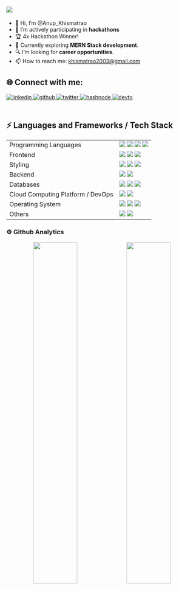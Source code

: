 <h1>
  <a href="https://git.io/typing-svg">
    <img src="https://readme-typing-svg.herokuapp.com?color=62F7F3&size=25&lines=Hello+there!!!...Anup+here👋">
  </a>
</h1>

- 👋 Hi, I’m @Anup_Khismatrao
- 🔭 I’m actively participating in <strong>hackathons</strong>
- 🏆 4x Hackathon Winner!
- 🌱 Currently exploring <strong>MERN Stack development</strong>.
- 🔍 I’m looking for <strong> career opportunities</strong>.
- 📫 How to reach me: khismatrao2003@gmail.com

## 🌐  Connect with me:  

<div>

<a href="https://www.linkedin.com/in/anup-khismatrao-729520221/" target="_blank">
<img src=https://img.shields.io/badge/linkedin-%231E77B5.svg?&style=for-the-badge&logo=linkedin&logoColor=white alt=linkedin style="margin-bottom: 5px;" />
</a> 
<a href="https://github.com/AnupK1234" target="_blank">
<img src=https://img.shields.io/badge/github-%2324292e.svg?&style=for-the-badge&logo=github&logoColor=white alt=github style="margin-bottom: 5px;" />
</a>
<a href="https://twitter.com/KhismatraoAnup" target="_blank">
<img src=https://img.shields.io/badge/twitter-%2300acee.svg?&style=for-the-badge&logo=twitter&logoColor=white alt=twitter style="margin-bottom: 5px;" />
</a>
<a href="https://hashnode.com/@anupk11" target="_blank">
<img src=https://img.shields.io/badge/Hashnode-2962FF?style=for-the-badge&logo=hashnode&logoColor=white alt=hashnode style="margin-bottom: 5px;" />
</a> 
<a href="https://dev.to/anupk1234" target="_blank">
<img src=https://img.shields.io/badge/dev.to-%2308090A.svg?&style=for-the-badge&logo=dev.to&logoColor=white alt=devto style="margin-bottom: 5px;" />
</a>
 
</div>
<br/>

## ⚡ Languages and Frameworks / Tech Stack
<table>
  <tr>
    <td>Programming Languages</td>
    <td>
      <img src="https://img.shields.io/badge/C-%2300599C.svg?style=flat-square&logo=c&logoColor=white"/>
      <img src="https://img.shields.io/badge/Java-%23ED8B00.svg?style=flat-square&logo=openjdk&logoColor=white"/>
      <img src="https://img.shields.io/badge/Python-3670A0?style=flat-square&logo=python&logoColor=ffdd54"/>
      <img src="https://img.shields.io/badge/JavaScript-%23323330.svg?style=flat-square&logo=javascript&logoColor=%23F7DF1E"/>
    </td>
  </tr>

  <tr>
    <td>Frontend</td>
    <td>
      <img src="https://img.shields.io/badge/React-%2320232a.svg?style=flat-square&logo=react&logoColor=%2361DAFB"/>
      <img src="https://img.shields.io/badge/Next.js-000000?style=flat-square&logo=next.js&logoColor=white"/>
      <img src="https://img.shields.io/badge/HTML5-%23E34F26.svg?style=flat-square&logo=html5&logoColor=white"/>
    </td>
  </tr>

  <tr>
    <td>Styling</td>
    <td>
      <img src="https://img.shields.io/badge/Tailwind-38B2AC.svg?style=flat-square&logo=tailwind-css&logoColor=white"/>
      <img src="https://img.shields.io/badge/MaterialUI-0081CB.svg?style=flat-square&logo=MUI&logoColor=white"/>
      <img src="https://img.shields.io/badge/CSS3-%231572B6.svg?style=flat-square&logo=css3&logoColor=white"/>
    </td>
  </tr>

  <tr>
    <td>Backend</td>
    <td>
      <img src="https://img.shields.io/badge/express.js-%23404d59.svg?style=flat-square&logo=express&logoColor=%2361DAFB">
      <img src="https://img.shields.io/badge/Node.js-43853D?style=flat-square&logo=node.js&logoColor=white">
    </td>
  </tr>

  <tr>
    <td>Databases</td>
    <td>
      <img src="https://img.shields.io/badge/Firebase-%23039BE5.svg?style=flat-square&logo=firebase"/>
      <img src="https://img.shields.io/badge/MySQL-005C84?style=flat-square&logo=mysql&logoColor=white"/>
      <img src="https://img.shields.io/badge/MongoDB-4EA94B?style=flat-square&logo=mongodb&logoColor=white"/>
    </td>
  </tr>
  
  <tr>
    <td>Cloud Computing Platform / DevOps</td>
    <td>
      <img src="https://img.shields.io/badge/Amazon_AWS-FF9900?style=flat-square&logo=amazonaws&logoColor=white"/>
      <img src="https://img.shields.io/badge/docker-%230db7ed.svg?style=flat-square&logo=docker&logoColor=white"/> 
    </td>
  </tr>
  
  <tr>
    <td>Operating System</td>
    <td>
      <img src="https://img.shields.io/badge/Ubuntu-E95420?style=flat-square&logo=ubuntu&logoColor=white"/>
      <img src="https://img.shields.io/badge/Windows-0078D6?style=flat-square&logo=windows&logoColor=white"/> 
      <img src="https://img.shields.io/badge/Linux-FCC624?style=flat-square&logo=linux&logoColor=black"/> 
    </td>
  </tr>
  
  <tr>
    <td>Others</td>
    <td>
      <img src="https://img.shields.io/badge/Shell_Script-121011?style=flat-square&logo=gnu-bash&logoColor=white"/>
      <img src="https://img.shields.io/badge/nginx-%23009639.svg?style=flat-square&logo=nginx&logoColor=white"/>
    </td>
  </tr>
</table>

### ⚙️ Github Analytics
<p align="center">
  <img width="48%" src="https://github-readme-stats.vercel.app/api?username=AnupK1234&show_icons=true&theme=radical&hide_border=true&show_icons=true" />
   <img width="48%" src="https://streak-stats.demolab.com/?user=AnupK1234" />

  

 
</p>
<!---
AnupK1234/AnupK1234 is a ✨ special ✨ repository because its `README.md` (this file) appears on your GitHub profile.
You can click the Preview link to take a look at your changes.
--->
